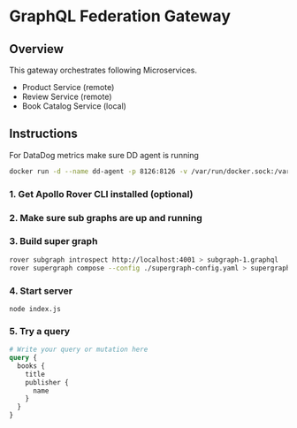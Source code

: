 # GraphQL Federation Gateway

## Overview
This gateway orchestrates following Microservices.
- Product Service (remote)
- Review Service (remote)
- Book Catalog Service (local)

## Instructions

For DataDog metrics make sure DD agent is running
```bash
docker run -d --name dd-agent -p 8126:8126 -v /var/run/docker.sock:/var/run/docker.sock:ro -v /proc/:/host/proc/:ro -v /sys/fs/cgroup/:/host/sys/fs/cgroup:ro -e DD_API_KEY=<key> gcr.io/datadoghq/agent:7
```

### 1. Get Apollo Rover CLI installed (optional)
### 2. Make sure sub graphs are up and running
### 3. Build super graph
```bash
rover subgraph introspect http://localhost:4001 > subgraph-1.graphql
rover supergraph compose --config ./supergraph-config.yaml > supergraph.graphql
```
### 4. Start server
```
node index.js
```

### 5. Try a query
```graphql
# Write your query or mutation here
query {
  books {
    title
    publisher {
      name
    }
  }
}
```